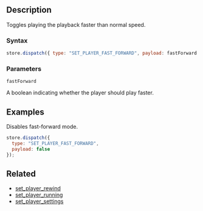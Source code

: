 ## Description

Toggles playing the playback faster than normal speed.

### Syntax

```javascript
store.dispatch({ type: "SET_PLAYER_FAST_FORWARD", payload: fastForward });
```

### Parameters

`fastForward`

A boolean indicating whether the player should play faster.

## Examples

Disables fast-forward mode.

```javascript
store.dispatch({
  type: "SET_PLAYER_FAST_FORWARD",
  payload: false
});
```

## Related

- [set_player_rewind](./set_player_rewind.md)
- [set_player_running](./set_player_running.md)
- [set_player_settings](./set_player_settings.md)

